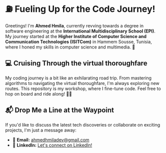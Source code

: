 # ⛽ Fueling Up for the Code Journey!

Greetings! I'm **Ahmed Hmila**, currently revving towards a degree in software engineering at the **International Multidisciplinary School (EPI)**. My journey started at the **Higher Institute of Computer Science and Communication Technologies (ISITCom)** in Hammem Sousse, Tunisia, where I honed my skills in computer science and multimedia. 🏁

## 💻 Cruising Through the virtual thoroughfare

My coding journey is a bit like an exhilarating road trip. From mastering algorithms to navigating the virtual thoroughfare, I'm always exploring new routes. This repository is my workshop, where I fine-tune code. Feel free to hop on board and ride along! 🚗💨

## 📬 Drop Me a Line at the Waypoint

If you'd like to discuss the latest tech discoveries or collaborate on exciting projects, I'm just a message away:

- 📧 **Email:** [ahmedhmiladev@gmail.com](mailto:ahmedhmiladev@gmail.com)
- 💼 **LinkedIn:** [Let's connect on LinkedIn!](https://www.linkedin.com/in/ahmed-hmila/)

